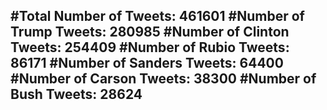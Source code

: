 #Total Number of Tweets: 461601 
#Number of Trump Tweets: 280985
#Number of Clinton Tweets: 254409
#Number of Rubio Tweets: 86171
#Number of Sanders Tweets: 64400
#Number of Carson Tweets: 38300
#Number of Bush Tweets: 28624
---
